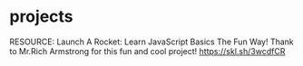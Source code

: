 # projects
RESOURCE: Launch A Rocket: Learn JavaScript Basics The Fun Way!
Thank to Mr.Rich Armstrong for this fun and cool project! 
https://skl.sh/3wcdfCR
